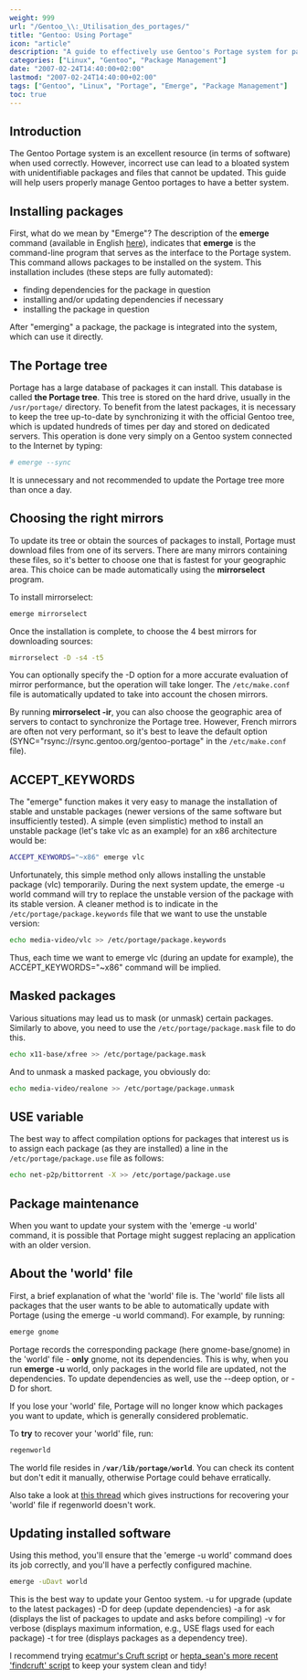 ```yaml
---
weight: 999
url: "/Gentoo_\\:_Utilisation_des_portages/"
title: "Gentoo: Using Portage"
icon: "article"
description: "A guide to effectively use Gentoo's Portage system for package management, including installation, updates, and best practices."
categories: ["Linux", "Gentoo", "Package Management"]
date: "2007-02-24T14:40:00+02:00"
lastmod: "2007-02-24T14:40:00+02:00"
tags: ["Gentoo", "Linux", "Portage", "Emerge", "Package Management"]
toc: true
---
```


## Introduction

The Gentoo Portage system is an excellent resource (in terms of software) when used correctly. However, incorrect use can lead to a bloated system with unidentifiable packages and files that cannot be updated. This guide will help users properly manage Gentoo portages to have a better system.

## Installing packages

First, what do we mean by "Emerge"? The description of the **emerge** command (available in English [here](https://gentoo-wiki.com/MAN_emerge)), indicates that **emerge** is the command-line program that serves as the interface to the Portage system. This command allows packages to be installed on the system.
This installation includes (these steps are fully automated):

- finding dependencies for the package in question
- installing and/or updating dependencies if necessary
- installing the package in question

After "emerging" a package, the package is integrated into the system, which can use it directly.

## The Portage tree

Portage has a large database of packages it can install. This database is called **the Portage tree**.
This tree is stored on the hard drive, usually in the `/usr/portage/` directory.
To benefit from the latest packages, it is necessary to keep the tree up-to-date by synchronizing it with the official Gentoo tree, which is updated hundreds of times per day and stored on dedicated servers.
This operation is done very simply on a Gentoo system connected to the Internet by typing:

```bash
# emerge --sync
```

It is unnecessary and not recommended to update the Portage tree more than once a day.

## Choosing the right mirrors

To update its tree or obtain the sources of packages to install, Portage must download files from one of its servers.
There are many mirrors containing these files, so it's better to choose one that is fastest for your geographic area.
This choice can be made automatically using the **mirrorselect** program.

To install mirrorselect:

```bash
emerge mirrorselect
```

Once the installation is complete, to choose the 4 best mirrors for downloading sources:

```bash
mirrorselect -D -s4 -t5
```

You can optionally specify the -D option for a more accurate evaluation of mirror performance, but the operation will take longer.
The `/etc/make.conf` file is automatically updated to take into account the chosen mirrors.

By running **mirrorselect -ir**, you can also choose the geographic area of servers to contact to synchronize the Portage tree. However, French mirrors are often not very performant, so it's best to leave the default option (SYNC="rsync://rsync.gentoo.org/gentoo-portage" in the `/etc/make.conf` file).

## ACCEPT_KEYWORDS

The "emerge" function makes it very easy to manage the installation of stable and unstable packages (newer versions of the same software but insufficiently tested). A simple (even simplistic) method to install an unstable package (let's take vlc as an example) for an x86 architecture would be:

```bash
ACCEPT_KEYWORDS="~x86" emerge vlc
```

Unfortunately, this simple method only allows installing the unstable package (vlc) temporarily. During the next system update, the emerge -u world command will try to replace the unstable version of the package with its stable version.
A cleaner method is to indicate in the `/etc/portage/package.keywords` file that we want to use the unstable version:

```bash
echo media-video/vlc >> /etc/portage/package.keywords
```

Thus, each time we want to emerge vlc (during an update for example), the ACCEPT_KEYWORDS="~x86" command will be implied.

## Masked packages

Various situations may lead us to mask (or unmask) certain packages. Similarly to above, you need to use the `/etc/portage/package.mask` file to do this.

```bash
echo x11-base/xfree >> /etc/portage/package.mask
```

And to unmask a masked package, you obviously do:

```bash
echo media-video/realone >> /etc/portage/package.unmask
```

## USE variable

The best way to affect compilation options for packages that interest us is to assign each package (as they are installed) a line in the `/etc/portage/package.use` file as follows:

```bash
echo net-p2p/bittorrent -X >> /etc/portage/package.use
```

## Package maintenance

When you want to update your system with the 'emerge -u world' command, it is possible that Portage might suggest replacing an application with an older version.

## About the 'world' file

First, a brief explanation of what the 'world' file is. The 'world' file lists all packages that the user wants to be able to automatically update with Portage (using the emerge -u world command).
For example, by running:

```bash
emerge gnome
```

Portage records the corresponding package (here gnome-base/gnome) in the 'world' file - **only** gnome, not its dependencies.
This is why, when you run **emerge -u** world, only packages in the world file are updated, not the dependencies. To update dependencies as well, use the --deep option, or -D for short.

If you lose your 'world' file, Portage will no longer know which packages you want to update, which is generally considered problematic.

To **try** to recover your 'world' file, run:

```bash
regenworld
```

The world file resides in **`/var/lib/portage/world`**. You can check its content but don't edit it manually, otherwise Portage could behave erratically.

Also take a look at [this thread](https://forums.gentoo.org/viewtopic.php?t=136627) which gives instructions for recovering your 'world' file if regenworld doesn't work.

## Updating installed software

Using this method, you'll ensure that the 'emerge -u world' command does its job correctly, and you'll have a perfectly configured machine.

```bash
emerge -uDavt world
```

This is the best way to update your Gentoo system.
-u for upgrade (update to the latest packages)
-D for deep (update dependencies)
-a for ask (displays the list of packages to update and asks before compiling)
-v for verbose (displays maximum information, e.g., USE flags used for each package)
-t for tree (displays packages as a dependency tree).

I recommend trying [ecatmur's Cruft script](https://forums.gentoo.org/viewtopic.php?t=152618) or [hepta_sean's more recent 'findcruft' script](https://forums.gentoo.org/viewtopic.php?t=254197) to keep your system clean and tidy!

